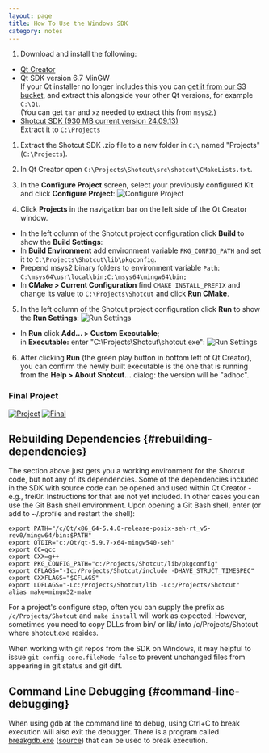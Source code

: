 ```yaml
---
layout: page
title: How To Use the Windows SDK
category: notes
---
```


1. Download and install the following:

  - [Qt Creator](https://www.qt.io/download-open-source/)
  - Qt SDK version 6.7 MinGW  
    If your Qt installer no longer includes this you can [get it from our S3 bucket](https://s3.amazonaws.com/misc.meltymedia/shotcut-build/qt-6.7.1-x64-mingw.txz), and
    extract this alongside your other Qt versions, for example `C:\Qt`.  
    (You can get `tar` and `xz` needed to extract this from `msys2`.)
  - [Shotcut SDK (930 MB current version 24.09.13)](https://s3.amazonaws.com/builds.us.meltytech/shotcut/shotcut-win64-sdk-240913.txz)  
    Extract it to `C:\Projects`

1. Extract the Shotcut SDK .zip file to a new folder in `C:\` named "Projects" (`C:\Projects`).
2. In Qt Creator open `C:\Projects\Shotcut\src\shotcut\CMakeLists.txt`.
3. In the **Configure Project** screen, select your previously configured Kit
   and click **Configure Project**:
   ![Configure Project](configure_project.png)

4. Click **Projects** in the navigation bar on the left side of the Qt Creator window.  
  - In the left column of the Shotcut project configuration click **Build**
    to show the **Build Settings**:
  - In **Build Environment** add environment variable `PKG_CONFIG_PATH` and set it to `C:\Projects\Shotcut\lib\pkgconfig`.
  - Prepend msys2 binary folders to environment variable `Path`: `C:\msys64\usr\local\bin;C:\msys64\mingw64\bin;`
  - In **CMake &gt; Current Configuration** find `CMAKE INSTALL_PREFIX` and change its value to `C:\Projects\Shotcut` and click **Run CMake**.

5. In the left column of the Shotcut project configuration click **Run**
   to show the **Run Settings**:
    ![Run Settings](run_settings.png)

  - In **Run** click **Add... &gt; Custom Executable**;  
    in **Executable:** enter "C:\Projects\Shotcut\shotcut.exe":
    ![Run Settings](run_settings2.png)

6. After clicking **Run** (the green play button in bottom left of Qt Creator),
   you can confirm the newly built executable is the one that is running from the
   **Help &gt; About Shotcut...** dialog: the version will be "adhoc".

### Final Project

<a href="project.png">
<img src="project.png" alt="Project"></a>
<a href="final.png">
<img src="final.png" alt="Final"></a>

Rebuilding Dependencies {#rebuilding-dependencies}
-----------------------

The section above just gets you a working environment for the Shotcut
code, but not any of its dependencies. Some of the dependencies included
in the SDK with source code can be opened and used within Qt Creator -
e.g., frei0r. Instructions for that are not yet included. In other
cases you can use the Git Bash shell environment. Upon opening a Git
Bash shell, enter (or add to ~/.profile and restart the shell):

    export PATH="/c/Qt/x86_64-5.4.0-release-posix-seh-rt_v5-rev0/mingw64/bin:$PATH"
    export QTDIR="c:/Qt/qt-5.9.7-x64-mingw540-seh"
    export CC=gcc
    export CXX=g++
    export PKG_CONFIG_PATH="c:/Projects/Shotcut/lib/pkgconfig"
    export CFLAGS="-Ic:/Projects/Shotcut/include -DHAVE_STRUCT_TIMESPEC"
    export CXXFLAGS="$CFLAGS"
    export LDFLAGS="-Lc:/Projects/Shotcut/lib -Lc:/Projects/Shotcut"
    alias make=mingw32-make

For a project's configure step, often you can supply the prefix as
`/c/Projects/Shotcut` and `make install` will work as expected. However,
sometimes you need to copy DLLs from bin/ or lib/ into
/c/Projects/Shotcut where shotcut.exe resides.

When working with git repos from the SDK on Windows, it may helpful to
issue `git config core.fileMode false` to prevent unchanged files from
appearing in git status and git diff.

Command Line Debugging {#command-line-debugging}
----------------------

When using gdb at the command line to debug, using Ctrl+C to break
execution will also exit the debugger. There is a program called
[breakgdb.exe](https://s3.amazonaws.com/misc.meltymedia/shotcut-build/breakgdb.exe) ([source](https://s3.amazonaws.com/misc.meltymedia/shotcut-build/debugbreak.c)) that can be used to break
execution.
